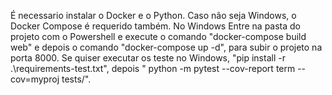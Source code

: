 É necessario instalar o Docker e o Python.
Caso não seja Windows, o Docker Compose é requerido também.
No Windows Entre na pasta do projeto com o Powershell e execute o comando "docker-compose build web" e depois o comando "docker-compose up -d", para subir o projeto na porta 8000.
Se quiser executar os teste no Windows, "pip install -r .\requirements-test.txt", depois " python -m pytest --cov-report term --cov=myproj tests/".

